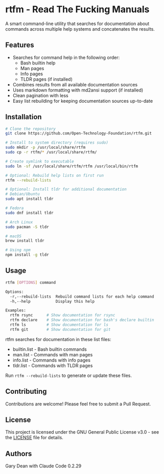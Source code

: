 # rtfm - Read The Fucking Manuals

A smart command-line utility that searches for documentation about commands across multiple help systems and concatenates the results.

## Features

- Searches for command help in the following order:
  - Bash builtin help
  - Man pages
  - Info pages
  - TLDR pages (if installed)
- Combines results from all available documentation sources
- Uses markdown formatting with md2ansi support (if installed)
- Clean pagination with less
- Easy list rebuilding for keeping documentation sources up-to-date

## Installation

```bash
# Clone the repository
git clone https://github.com/Open-Technology-Foundation/rtfm.git

# Install to system directory (requires sudo)
sudo mkdir -p /usr/local/share/rtfm
sudo cp -r rtfm/* /usr/local/share/rtfm/

# Create symlink to executable
sudo ln -sf /usr/local/share/rtfm/rtfm /usr/local/bin/rtfm

# Optional: Rebuild help lists on first run
rtfm --rebuild-lists

# Optional: Install tldr for additional documentation
# Debian/Ubuntu
sudo apt install tldr

# Fedora
sudo dnf install tldr

# Arch Linux
sudo pacman -S tldr

# macOS
brew install tldr

# Using npm
npm install -g tldr
```

## Usage

```bash
rtfm [OPTIONS] command

Options:
  -r,--rebuild-lists  Rebuild command lists for each help command
  -h,--help           Display this help

Examples:
  rtfm rsync      # Show documentation for rsync
  rtfm declare    # Show documentation for bash's declare builtin
  rtfm ls         # Show documentation for ls
  rtfm git        # Show documentation for git
```

rtfm searches for documentation in these list files:
- builtin.list - Bash builtin commands
- man.list - Commands with man pages
- info.list - Commands with info pages
- tldr.list - Commands with TLDR pages

Run `rtfm --rebuild-lists` to generate or update these files.

## Contributing

Contributions are welcome! Please feel free to submit a Pull Request.

## License

This project is licensed under the GNU General Public License v3.0 - see the [LICENSE](LICENSE) file for details.

## Authors

Gary Dean with Claude Code 0.2.29
